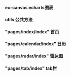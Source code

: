 #### ec-canvas  echarts图表
#### utils  公共方法

#### "pages/index/index" 首页
#### "pages/calendar/index" 日历
#### "pages/radar/index" 雷达图
#### "pages/tab/index"  tab栏

